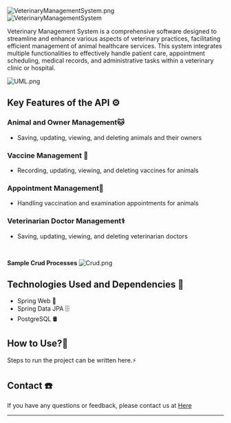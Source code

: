 ![VeterinaryManagementSystem.png](VeterinaryManagementSystem.png)
<br>
![VeterinaryManagementSystem](https://github.com/batuhanlog/Veterinary-Management-System/assets/82649079/514b70a4-16d6-402b-ab3b-d176b194c0e8)

Veterinary Management System is a comprehensive software designed
to streamline and enhance various aspects of veterinary practices,
facilitating efficient management of animal healthcare services.
This system integrates multiple functionalities to effectively
handle patient care, appointment scheduling, medical records, 
and administrative tasks within a veterinary clinic or hospital.

![UML.png](UML.png)

## Key Features of the API ⚙️

### Animal and Owner Management🐱
- Saving, updating, viewing, and deleting animals and their owners

### Vaccine Management 💉
- Recording, updating, viewing, and deleting vaccines for animals

### Appointment Management📅
- Handling vaccination and examination appointments for animals

### Veterinarian Doctor Management⚕️
- Saving, updating, viewing, and deleting veterinarian doctors

<br>

**Sample Crud Processes**
![Crud.png](Crud.png)
## Technologies Used and Dependencies 🦾

- Spring Web 🌱
- Spring Data JPA 🗄️
- PostgreSQL 🛢


## How to Use?🚀

Steps to run the project can be written here.⚡

## Contact ☎️

If you have any questions or feedback, please contact us at <a href="https://www.linkedin.com/in/batuhankayahan/" target="_self">Here</a>

---

